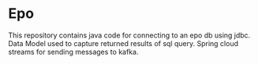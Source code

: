 # Epo
This repository contains java code for connecting to an epo db using jdbc. Data Model used to capture returned results of sql query. Spring cloud streams for sending messages to kafka.
